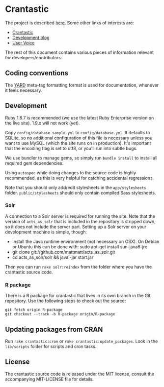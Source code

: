 # Crantastic

The project is described [here](http://dev.crantastic.org/about). Some other
links of interests are:

- [Crantastic](http://crantastic.org/)
- [Development blog](http://blog.crantastic.org/)
- [User Voice](http://crantastic.uservoice.com/)

The rest of this document contains various pieces of information relevant for
developers/contributors.

## Coding conventions

The [YARD](http://github.com/lsegal/yard/tree/master) meta-tag formatting format
is used for documentation, whenever it feels necessary.

## Development

Ruby 1.8.7 is recommended (we use the latest Ruby Enterprise version on the live
site). 1.9.x will not work (yet).

Copy `config/database.sample.yml` to `config/database.yml`. It defaults to
SQLite, so no additional configuration of this file is necessary unless you want
to use MySQL (which the site runs on in production). It's important that the
encoding flag is set to utf8, or you'll run into subtle bugs.

We use bundler to manage gems, so simply run `bundle install` to install all
required gem dependencies.

Using `autospec` while doing changes to the source code is highly recommended,
as this is very helpful for catching accidental regressions.

Note that you should only add/edit stylesheets in the `app/stylesheets` folder.
`public/stylesheets` should only contain compiled Sass stylesheets.

### Solr

A connection to a Solr server is required for running the site. Note that the
version of `acts_as_solr` that is included in the repository is stripped down,
so it does not include the server part. Setting up a Solr server on your
development machine is simple, though:

* Install the Java runtime environment (not necessary on OSX). On Debian or
  Ubuntu this can be done with: sudo apt-get install sun-java6-jre
* git clone git://github.com/mattmatt/acts_as_solr.git
* cd acts_as_solr/solr && java -jar start.jar

Then you can run `rake solr:reindex` from the folder where you have the
crantastic source code.

### R package

There is a R package for crantastic that lives in its own branch in the Git
repository. Use the following steps to check out the source:

    git fetch origin R-package
    git checkout --track -b R-package origin/R-package

## Updating packages from CRAN

Run `rake crantastic:cron` or `rake crantastic:update_packages`. Look in the
`lib/scripts` folder for scripts and cron tasks.

## License

The crantastic source code is released under the MIT license, consult the
accompanying MIT-LICENSE file for details.
